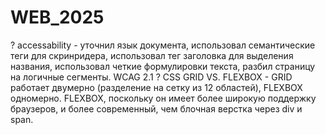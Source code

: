 # WEB_2025
? accessability - уточнил язык документа, использовал семантические теги для скринридера, использовал тег заголовка для выделения названия, использовал четкие формулировки текста, разбил страницу на логичные сегменты.  WCAG 2.1 
? CSS GRID VS. FLEXBOX - GRID работает двумерно (разделение на сетку из 12 областей), FLEXBOX одномерно. FLEXBOX, поскольку он имеет более широкую поддержку браузеров, и более современный, чем блочная верстка через div и span.
